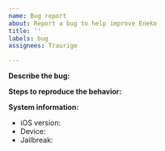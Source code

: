 ```yaml
---
name: Bug report
about: Report a bug to help improve Eneko
title: ''
labels: bug
assignees: Traurige

---
```


**Describe the bug:**

**Steps to reproduce the behavior:**

**System information:**
- iOS version:
- Device:
- Jailbreak:
